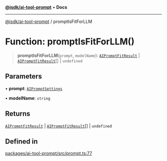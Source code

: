 [**@isdk/ai-tool-prompt**](../README.md) • **Docs**

***

[@isdk/ai-tool-prompt](../globals.md) / promptIsFitForLLM

# Function: promptIsFitForLLM()

> **promptIsFitForLLM**(`prompt`, `modelName`): [`AIPromptFitResult`](../type-aliases/AIPromptFitResult.md) \| [`AIPromptFitResult`](../type-aliases/AIPromptFitResult.md)[] \| `undefined`

## Parameters

• **prompt**: [`AIPromptSettings`](../interfaces/AIPromptSettings.md)

• **modelName**: `string`

## Returns

[`AIPromptFitResult`](../type-aliases/AIPromptFitResult.md) \| [`AIPromptFitResult`](../type-aliases/AIPromptFitResult.md)[] \| `undefined`

## Defined in

[packages/ai-tool-prompt/src/prompt.ts:77](https://github.com/isdk/ai-tool-prompt.js/blob/db68a2def162f8b3a993e98a144d8f84707a7b4f/src/prompt.ts#L77)
